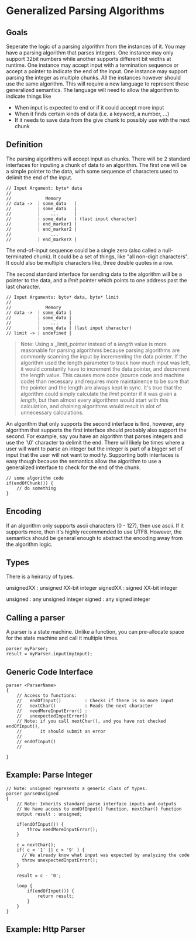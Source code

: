 
# Generalized Parsing Algorithms

## Goals

Seperate the logic of a parsing algorithm from the instances of it.
You may have a parsing algorithm that parses integers.
One instance may only support 32bit numbers while another supports different bit widths at runtime.
One instance may accept input with a termination sequence or accept a pointer to indicate the end of the input.
One instance may support parsing the integer as multiple chunks.
All the instances however should use the same algorithm.
This will require a new language to represent these generalized semantics.
The language will need to allow the algorithm to indicate things like
- When input is expected to end or if it could accept more input
- When it finds certain kinds of data (i.e. a keyword, a number, ...)
- If it needs to save data from the give chunk to possibly use with the next chunk

## Definition

The parsing algorithms will accept input as chunks. There will be 2 standard interfaces for inputing
a chunk of data to an algorithm. The first one will be a simple pointer to the data, with some sequence
of characters used to delimit the end of the input.
```
// Input Argument: byte* data
//
//             Memory
// data ->  | some_data   |
//          | some_data   |
//          |    ...      |
//          | some_data   | (last input character)
//          | end_marker1 |
//          | end_marker2 |
//               ...
//          | end_markerX |
```

The end-of-input sequence could be a single zero (also called a null-terminated chunk).
It could be a set of things, like "all non-digit characters".
It could also be multiple characters like, three double quotes in a row.

The second standard interface for sending data to the algorithm will
be a pointer to the data, and a _limit_ pointer which points to one address past the last character.

```
// Input Arguments: byte* data, byte* limit
//
//             Memory
// data ->  | some_data |
//          | some_data |
//          |    ...    |
//          | some_data | (last input character)
// limit -> | undefined |
```

> Note: Using a _limit_pointer instead of a _length_ value is more reasonable for parsing algorithms because
parsing algorithms are commonly scanning the input by incrementing the data pointer.  If the algorithm
used the length parameter to track how much input was left, it would constantly have to increment the
data pointer, and decrement the length value. This causes more code (source code and machine code) than
necessary and requires more maintainence to be sure that the pointer and the length are always kept in sync.
It's true that the algorithm could simply calculate the _limit_ pointer if it was given a _length_, but then
almost every algorithmn would start with this calculation, and chaining algorithms would result in alot of
unnecessary calculations.

An algorithm that only supports the second interface is find, however, any algorithm that supports the first
interface should probably also support the second. For example, say you have an algorithm that parses integers
and use the '\0' character to delimit the end. There will likely be times where a user will want to parse an
integer but the integer is part of a bigger set of input that the user will not want to modify.  Supporting both
interfaces is easy though because the semantics allow the algorithm to use a generalized interface to check for
the end of the chunk.
```
// some algorithm code
if(endOfChunk()) {
    // do something
}
```

## Encoding

If an algorithm only supports ascii characters (0 - 127), then use ascii.  If it supports more, then it's
highly recommended to use UTF8.  However, the semantics should be general enough to abstract the encoding
away from the algorithm logic.

## Types

There is a heirarcy of types.

unsignedXX : unsigned XX-bit integer
signedXX : signed XX-bit integer

unsigned : any unsigned integer
signed : any signed integer


## Calling a parser

A parser is a state machine.  Unlike a function, you can pre-allocate space for
the state machine and call it multiple times.

```
parser myParser;
result = myParser.input(myInput);
```

## Generic Code Interface

```
parser <ParserName>
{
    // Access to functions:
    //   endOfInput()         : Checks if there is no more input
    //   nextChar()           : Reads the next character
    //   needMoreInputError() : 
    //   unexpectedInputError()
    // Note: if you call nextChar(), and you have not checked endOfInput(),
    //       it should submit an error
    //
    // endOfInput()
    //    
    
}
```


## Example: Parse Integer



```
// Note: unsigned represents a generic class of types.
parser parseUnsigned
{
    // Note: Inherits standard parse interface inputs and outputs
    // We have access to endOfInput() function, nextChar() function
    output result : unsigned;
    
    if(endOfInput()) {
        throw needMoreInputError();
    }
    
    c = nextChar();
    if( c < '1' || c > '9' ) {
      // We already know what input was expected by analyzing the code
      throw unexpectedInputError();
    }
    
    result = c - '0';
    
    loop {
        if(endOfInput()) {
            return result;
        }
    }
}
```

## Example: Http Parser

